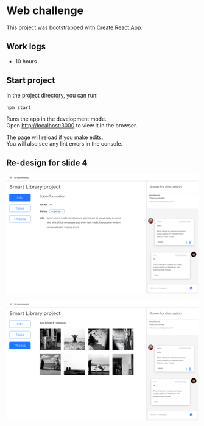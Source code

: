 # Web challenge

This project was bootstrapped with [Create React App](https://github.com/facebook/create-react-app).

## Work logs

- 10 hours

## Start project

In the project directory, you can run:

`npm start`

Runs the app in the development mode.\
Open [http://localhost:3000](http://localhost:3000) to view it in the browser.

The page will reload if you make edits.\
You will also see any lint errors in the console.

## Re-design for slide 4

![Job Page - Info](docs/JobPage-info.png)

![Job Page - Photos](docs/JobPage-photos.png)
